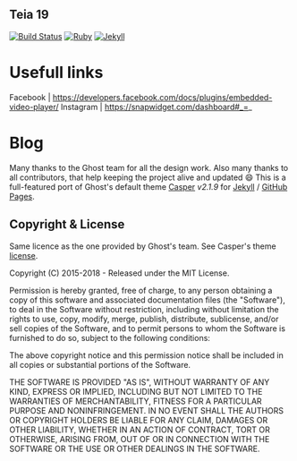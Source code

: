 ## Teia 19 

[![Build Status](https://travis-ci.org/jekyller/jasper2.svg?branch=master)](https://travis-ci.org/jekyller/jasper2)
[![Ruby](https://img.shields.io/badge/ruby-2.5.1-blue.svg?style=flat)](http://travis-ci.org/jekyller/jasper2)
[![Jekyll](https://img.shields.io/badge/jekyll-3.7.4-blue.svg?style=flat)](http://travis-ci.org/jekyller/jasper2)

# Usefull links
Facebook  | https://developers.facebook.com/docs/plugins/embedded-video-player/
Instagram | https://snapwidget.com/dashboard#_=_

# Blog
Many thanks to the Ghost team for all the design work. Also many thanks to all contributors, that help keeping the project alive and updated 😄
This is a full-featured port of Ghost's default theme [Casper](https://github.com/tryghost/casper)
*v2.1.9* for [Jekyll](https://jekyllrb.com/) / [GitHub Pages](https://pages.github.com/).

## Copyright & License

Same licence as the one provided by Ghost's team. See Casper's theme [license](GHOST.txt).

Copyright (C) 2015-2018 - Released under the MIT License.

Permission is hereby granted, free of charge, to any person obtaining a copy of this software and associated documentation files (the "Software"), to deal in the Software without restriction, including without limitation the rights to use, copy, modify, merge, publish, distribute, sublicense, and/or sell copies of the Software, and to permit persons to whom the Software is furnished to do so, subject to the following conditions:

The above copyright notice and this permission notice shall be included in all copies or substantial portions of the Software.

THE SOFTWARE IS PROVIDED "AS IS", WITHOUT WARRANTY OF ANY KIND, EXPRESS OR IMPLIED, INCLUDING BUT NOT LIMITED TO THE WARRANTIES OF MERCHANTABILITY, FITNESS FOR A PARTICULAR PURPOSE AND
NONINFRINGEMENT. IN NO EVENT SHALL THE AUTHORS OR COPYRIGHT HOLDERS BE LIABLE FOR ANY CLAIM, DAMAGES OR OTHER LIABILITY, WHETHER IN AN ACTION OF CONTRACT, TORT OR OTHERWISE, ARISING FROM, OUT OF OR IN CONNECTION WITH THE SOFTWARE OR THE USE OR OTHER DEALINGS IN THE SOFTWARE.
